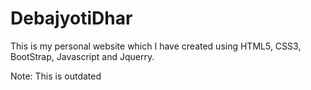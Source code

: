 # DebajyotiDhar
This is my personal website which I have created using HTML5, CSS3, BootStrap, Javascript and Jquerry.

Note: This is outdated
